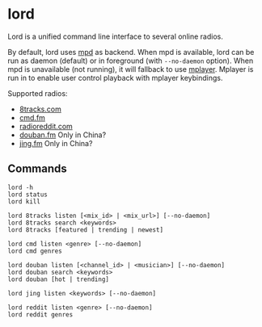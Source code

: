 # lord

Lord is a unified command line interface to several online radios.

By default, lord uses [mpd] as backend.
When mpd is available, lord can be run as daemon (default) or in foreground (with `--no-daemon` option).
When mpd is unavailable (not running), it will fallback to use [mplayer]. Mplayer is run in to enable user control playback with mplayer keybindings.

Supported radios:

- [8tracks.com]
- [cmd.fm]
- [radioreddit.com]
- [douban.fm]  Only in China?
- [jing.fm] Only in China?

## Commands

```
lord -h
lord status
lord kill

lord 8tracks listen [<mix_id> | <mix_url>] [--no-daemon]
lord 8tracks search <keywords>
lord 8tracks [featured | trending | newest]

lord cmd listen <genre> [--no-daemon]
lord cmd genres

lord douban listen [<channel_id> | <musician>] [--no-daemon]
lord douban search <keywords>
lord douban [hot | trending]

lord jing listen <keywords> [--no-daemon]

lord reddit listen <genre> [--no-daemon]
lord reddit genres
```

[8tracks.com]: http://8tracks.com
[cmd.fm]: http://cmd.fm
[radioreddit.com]: http://radioreddit.com
[douban.fm]: http://douban.fm
[jing.fm]: http://jing.fm
[MPD]: http://musicpd.org/
[mplayer]: http://www.mplayerhq.hu/
